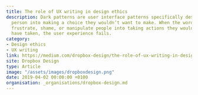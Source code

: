 ```yaml
---
title: The role of UX writing in design ethics
description: Dark patterns are user interface patterns specifically designed to trick a
  person into making a choice they wouldn’t want to make. When the words in your product
  frustrate, shame, or manipulate people into taking actions they wouldn’t otherwise
  have taken, the user experience fails.
category:
- Design ethics
- UX writing
link: https://medium.com/dropbox-design/the-role-of-ux-writing-in-design-ethics-e9cbb456234c
site: Dropbox Design
type: Article
image: "/assets/images/dropboxdesign.png"
date: 2019-04-02 00:00:00 +0100
organisation: _organisations/dropbox-design.md
---
```

